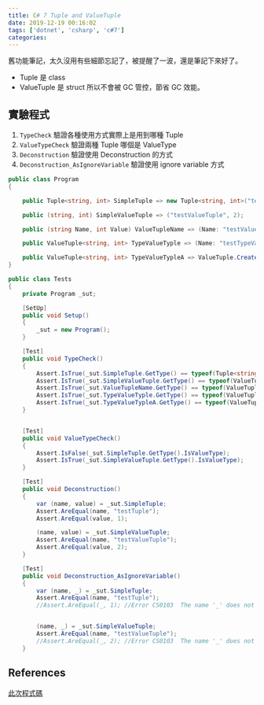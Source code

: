 ```yaml
---
title: C# 7 Tuple and ValueTuple
date: 2019-12-19 00:16:02
tags: ['dotnet', 'csharp', 'c#7']
categories:
---
```


舊功能筆記，太久沒用有些細節忘記了，被提醒了一波，還是筆記下來好了。

* Tuple 是 class
* ValueTuple 是 struct 所以不會被 GC 管控，節省 GC 效能。

## 實驗程式

1. `TypeCheck` 驗證各種使用方式實際上是用到哪種 Tuple
1. `ValueTypeCheck` 驗證兩種 Tuple 哪個是 ValueType
1. `Deconstruction` 驗證使用 Deconstruction 的方式
1. `Deconstruction_AsIgnoreVariable` 驗證使用 ignore variable 方式

```csharp
public class Program
{

    public Tuple<string, int> SimpleTuple => new Tuple<string, int>("testTuple", 1);

    public (string, int) SimpleValueTuple => ("testValueTuple", 2);

    public (string Name, int Value) ValueTupleName => (Name: "testValueTupleName", Value: 3);

    public ValueTuple<string, int> TypeValueTyple => (Name: "testTypeValueTup", Value: 4);

    public ValueTuple<string, int> TypeValueTypleA => ValueTuple.Create("testTypeValueTup", 4);
}

public class Tests
{
    private Program _sut;

    [SetUp]
    public void Setup()
    {
        _sut = new Program();
    }

    [Test]
    public void TypeCheck()
    {
        Assert.IsTrue(_sut.SimpleTuple.GetType() == typeof(Tuple<string, int>));
        Assert.IsTrue(_sut.SimpleValueTuple.GetType() == typeof(ValueTuple<string, int>));
        Assert.IsTrue(_sut.ValueTupleName.GetType() == typeof(ValueTuple<string, int>));
        Assert.IsTrue(_sut.TypeValueTyple.GetType() == typeof(ValueTuple<string, int>));
        Assert.IsTrue(_sut.TypeValueTypleA.GetType() == typeof(ValueTuple<string, int>));
    }


    [Test]
    public void ValueTypeCheck()
    {
        Assert.IsFalse(_sut.SimpleTuple.GetType().IsValueType);
        Assert.IsTrue(_sut.SimpleValueTuple.GetType().IsValueType);
    }

    [Test]
    public void Deconstruction()
    {
        var (name, value) = _sut.SimpleTuple;
        Assert.AreEqual(name, "testTuple");
        Assert.AreEqual(value, 1);

        (name, value) = _sut.SimpleValueTuple;
        Assert.AreEqual(name, "testValueTuple");
        Assert.AreEqual(value, 2);
    }

    [Test]
    public void Deconstruction_AsIgnoreVariable()
    {
        var (name, _) = _sut.SimpleTuple;
        Assert.AreEqual(name, "testTuple");
        //Assert.AreEqual(_, 1); //Error CS0103  The name '_' does not exist in the current context CSharpValueTuple


        (name, _) = _sut.SimpleValueTuple;
        Assert.AreEqual(name, "testValueTuple");
        //Assert.AreEqual(_, 2); //Error CS0103  The name '_' does not exist in the current context CSharpValueTuple
    }
```

## References

[此次程式碼](https://github.com/GhostTW/demos/tree/master/CSharpValueTuple)
